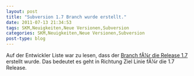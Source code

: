 ```yaml
---
layout: post
title: "Subversion 1.7 Branch wurde erstellt."
date: 2011-07-13 21:34:53
tags: SKM,Neuigkeiten,Neue Versionen,Subversion
categories: SKM,Neuigkeiten,Neue Versionen,Subversion
post-type: blog
---
```

Auf der Entwickler Liste war zu lesen, dass der <a href="http://old.nabble.com/1.7.x-branch-has-been-created-ts32053470.html">Branch fÃ¼r die Release 1.7</a> erstellt wurde. Das bedeutet es geht in Richtung Ziel Linie fÃ¼r die 1.7 Release.
